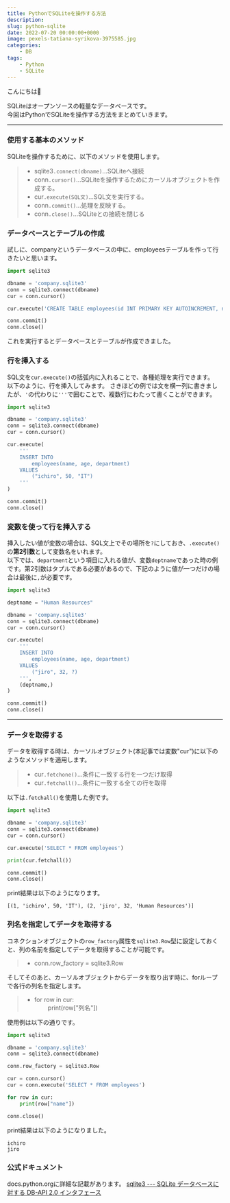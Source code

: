 ```yaml
---
title: PythonでSQLiteを操作する方法
description: 
slug: python-sqlite
date: 2022-07-20 00:00:00+0000
image: pexels-tatiana-syrikova-3975585.jpg
categories:
    - DB
tags:
    - Python
    - SQLite
---
```


こんにちは🧋  

SQLiteはオープンソースの軽量なデータベースです。  
今回はPythonでSQLiteを操作する方法をまとめていきます。

***


### 使用する基本のメソッド
SQLiteを操作するために、以下のメソッドを使用します。
>- sqlite3`.connect(dbname)`…SQLiteへ接続
>- conn`.cursor()`…SQLiteを操作するためにカーソルオブジェクトを作成する。
>- cur`.execute(SQL文)`…SQL文を実行する。
>- conn`.commit()`…処理を反映する。
>- conn`.close()`…SQLiteとの接続を閉じる  

### データベースとテーブルの作成
試しに、companyというデータベースの中に、employeesテーブルを作って行きたいと思います。
```python
import sqlite3

dbname = 'company.sqlite3'
conn = sqlite3.connect(dbname)
cur = conn.cursor()

cur.execute('CREATE TABLE employees(id INT PRIMARY KEY AUTOINCREMENT, name TEXT, age INT, department TEXT)')

conn.commit()
conn.close()
```
これを実行するとデータベースとテーブルが作成できました。  

### 行を挿入する
SQL文を`cur.execute()`の括弧内に入れることで、各種処理を実行できます。  
以下のように、行を挿入してみます。
さきほどの例では文を横一列に書きましたが、`'`の代わりに`'''`で囲むことで、複数行にわたって書くことができます。
```python
import sqlite3

dbname = 'company.sqlite3'
conn = sqlite3.connect(dbname)
cur = conn.cursor()

cur.execute(
    '''
    INSERT INTO 
        employees(name, age, department)
    VALUES
        ("ichiro", 50, "IT")
    '''
)

conn.commit()
conn.close()
```

### 変数を使って行を挿入する
挿入したい値が変数の場合は、SQL文上でその場所を`?`にしておき、`.execute()`の**第2引数**として変数名をいれます。  
以下では、`department`という項目に入れる値が、変数`deptname`であった時の例です。第2引数はタプルである必要があるので、下記のように値が一つだけの場合は最後に`,`が必要です。
```python
import sqlite3

deptname = "Human Resources"

dbname = 'company.sqlite3'
conn = sqlite3.connect(dbname)
cur = conn.cursor()

cur.execute(
    '''
    INSERT INTO 
        employees(name, age, department)
    VALUES
        ("jiro", 32, ?)
    ''',
    (deptname,)
)

conn.commit()
conn.close()
```

***
### データを取得する
データを取得する時は、カーソルオブジェクト(本記事では変数"cur")に以下のようなメソッドを適用します。

>- cur`.fetchone()`…条件に一致する行を一つだけ取得
>- cur`.fetchall()`…条件に一致する全ての行を取得

以下は`.fetchall()`を使用した例です。
```python
import sqlite3

dbname = 'company.sqlite3'
conn = sqlite3.connect(dbname)
cur = conn.cursor()

cur.execute('SELECT * FROM employees')

print(cur.fetchall())

conn.commit()
conn.close()
```
print結果は以下のようになります。
```
[(1, 'ichiro', 50, 'IT'), (2, 'jiro', 32, 'Human Resources')]
```

### 列名を指定してデータを取得する
コネクションオブジェクトの`row_factory`属性を`sqlite3.Row`型に設定しておくと、列の名前を指定してデータを取得することが可能です。
>- conn.row_factory = sqlite3.Row

そしてそのあと、カーソルオブジェクトからデータを取り出す時に、forループで各行の列名を指定します。
>- for row in cur:  
    &nbsp;&nbsp;&nbsp;&nbsp;&nbsp;&nbsp;&nbsp;&nbsp;print(row["列名"])

使用例は以下の通りです。
```python
import sqlite3

dbname = 'company.sqlite3'
conn = sqlite3.connect(dbname)

conn.row_factory = sqlite3.Row

cur = conn.cursor()
cur = conn.execute('SELECT * FROM employees')

for row in cur:
    print(row["name"])

conn.close()
```
print結果は以下のようになりました。
```
ichiro
jiro
```

### 公式ドキュメント
docs.python.orgに詳細な記載があります。
[sqlite3 --- SQLite データベースに対する DB-API 2.0 インタフェース](https://docs.python.org/ja/3.8/library/sqlite3.html)

